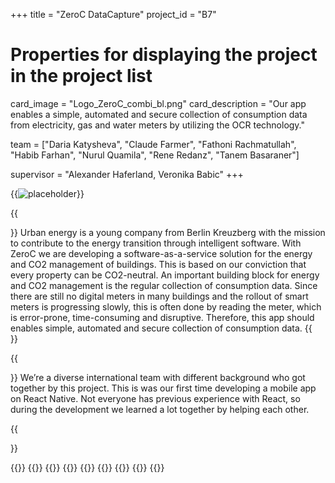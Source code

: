 +++
title = "ZeroC DataCapture"
project_id = "B7"

# Properties for displaying the project in the project list
card_image = "Logo_ZeroC_combi_bl.png"
card_description = "Our app enables a simple, automated and secure collection of consumption data from electricity, gas and water meters by utilizing the OCR technology."


team = ["Daria Katysheva", "Claude Farmer", "Fathoni Rachmatullah", "Habib Farhan", "Nurul Quamila", "Rene Redanz", "Tanem Basaraner"]

supervisor = "Alexander Haferland, Veronika Babic"
+++

{{<image src="Logo_ZeroC_combi_bl.png" alt="placeholder" >}}

{{<section title="Our Goal">}}
Urban energy is a young company from Berlin Kreuzberg with the mission to contribute to the energy transition through intelligent software. With ZeroC we are developing a software-as-a-service solution for the energy and CO2 management of buildings. This is based on our conviction that every property can be CO2-neutral. An important building block for energy and CO2 management is the regular collection of consumption data. Since there are still no digital meters in many buildings and the rollout of smart meters is progressing slowly, this is often done by reading the meter, which is error-prone, time-consuming and disruptive. Therefore, this app should enables simple, automated and secure collection of consumption data.
{{</section>}}

{{<section title="The Team">}}
We’re a diverse international team with different background who got together by this project. This is was our first time developing a mobile app on React Native. Not everyone has previous experience with React, so during the development we learned a lot together by helping each other.

{{</section >}}

{{<gallery>}}
{{<team-member image="Daria.jpg" name="Daria Katysheva">}}
{{<team-member image="Claude.jpg" name="Claude Farmer">}}
{{<team-member image="Fathoni.jpg" name="Fathoni Rachmatullah">}}
{{<team-member image="hacker.png" name="Habib Farhan">}}
{{<team-member image="Elsya.jpg" name="Nurul Quamila">}}
{{<team-member image="ReneRedanz.png" name="Rene Redanz">}}
{{<team-member image="hacker.png" name="Tanem Basaraner">}}
{{</gallery>}}
